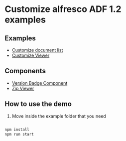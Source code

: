# Customize alfresco ADF 1.2 examples

## Examples

- [Customize document list](customize-document-list/README.md)
- [Customize Viewer](customize-viewer/README.md)

## Components
- [Version Badge Component](ng2-alfresco-version-badge/README.md)
- [Zip Viewer](ng2-alfresco-zip-viewer/README.md)

## How to use the demo


1.  Move inside the example folder that you need
```sh

npm install
npm run start

```
